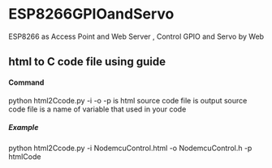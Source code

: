 # ESP8266GPIOandServo
ESP8266 as Access Point and Web Server  , Control GPIO and Servo by Web
## html to C code file using guide
#### Command
python html2Ccode.py -i <inputfileName> -o <outputfileName> -p <parameterName>
<intputfileName> is html source code file
<outputfileName> is output source code file
<parameterName> is a name of variable that used in your code
##### Example
python html2Ccode.py -i NodemcuControl.html -o NodemcuControl.h -p htmlCode
